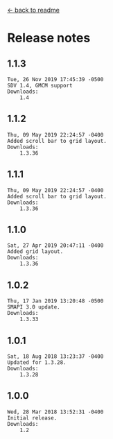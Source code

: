 ﻿﻿[← back to readme](README.md)

# Release notes
## 1.1.3
```
Tue, 26 Nov 2019 17:45:39 -0500
SDV 1.4, GMCM support
Downloads:
    1.4
```

## 1.1.2
```
Thu, 09 May 2019 22:24:57 -0400
Added scroll bar to grid layout.
Downloads:
    1.3.36
```

## 1.1.1
```
Thu, 09 May 2019 22:24:57 -0400
Added scroll bar to grid layout.
Downloads:
    1.3.36
```

## 1.1.0
```
Sat, 27 Apr 2019 20:47:11 -0400
Added grid layout.
Downloads:
    1.3.36
```

## 1.0.2
```
Thu, 17 Jan 2019 13:20:48 -0500
SMAPI 3.0 update.
Downloads:
    1.3.33
```

## 1.0.1
```
Sat, 18 Aug 2018 13:23:37 -0400
Updated for 1.3.28.
Downloads:
    1.3.28
```

## 1.0.0
```
Wed, 28 Mar 2018 13:52:31 -0400
Initial release.
Downloads:
    1.2
```
